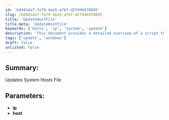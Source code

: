 ```yaml
---
id: 'bd441da7-fe79-4ee5-afbf-d2fd46978885'
slug: /bd441da7-fe79-4ee5-afbf-d2fd46978885
title: 'UpdateHostFile'
title_meta: 'UpdateHostFile'
keywords: ['hosts', 'ip', 'system', 'update']
description: 'This document provides a detailed overview of a script that updates the system hosts file by modifying the IP address and host entries. It includes parameters for specifying the IP address and the host name to be updated, ensuring accurate configuration of the system hosts file.'
tags: ['update', 'windows']
draft: false
unlisted: false
---
```


## Summary:

Updates System Hosts File

## Parameters:

- **ip**  
- **host**  



